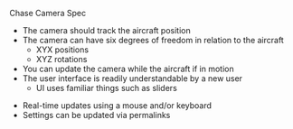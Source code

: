 

Chase Camera Spec

- The camera should track the aircraft position
- The camera can have six degrees of freedom in relation to the aircraft 
    - XYX positions
    - XYZ rotations
- You can update the camera while the aircraft if in motion
- The user interface is readily understandable by a new user
    - UI uses familiar things such as sliders
* Real-time updates using a mouse and/or keyboard
* Settings can be updated via permalinks